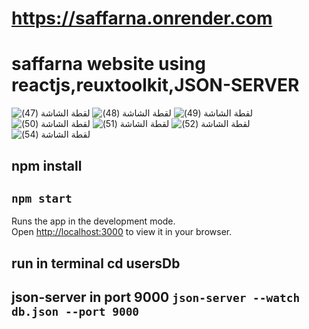 # https://saffarna.onrender.com
# saffarna website using reactjs,reuxtoolkit,JSON-SERVER
![‏‏لقطة الشاشة (47)](https://github.com/Mohamedelawadyy/saffarna/assets/109254580/1a1cb9db-b68e-421c-8d27-600382db6f3b)
![‏‏لقطة الشاشة (48)](https://github.com/Mohamedelawadyy/saffarna/assets/109254580/2f7dbe72-9c17-495d-ad34-e1aec8a96d9e)
![‏‏لقطة الشاشة (49)](https://github.com/Mohamedelawadyy/saffarna/assets/109254580/f9b60161-d5b5-4336-885b-54ce6f35b27b)
![‏‏لقطة الشاشة (50)](https://github.com/Mohamedelawadyy/saffarna/assets/109254580/7038e05c-db49-4ba7-90b6-86763b30cfca)
![‏‏لقطة الشاشة (51)](https://github.com/Mohamedelawadyy/saffarna/assets/109254580/a4c366f8-b197-4b59-a324-6521cb05ceb3)
![‏‏لقطة الشاشة (52)](https://github.com/Mohamedelawadyy/saffarna/assets/109254580/708d62db-288d-413f-835a-4f43078af370)
![‏‏لقطة الشاشة (54)](https://github.com/Mohamedelawadyy/saffarna/assets/109254580/f4c54e9f-fd5b-4514-9215-830ae21352c1)
## npm install
## `npm start`

Runs the app in the development mode.\
Open [http://localhost:3000](http://localhost:3000) to view it in your browser.
##  run in terminal cd usersDb 
## json-server in port 9000  ` json-server --watch db.json --port 9000 `
